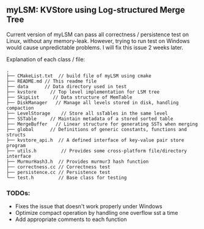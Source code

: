 ## myLSM: KVStore using Log-structured Merge Tree

Current version of myLSM can pass all correctness / persistence test on Linux, 
without any memory-leak. However, trying to run test on Windows would cause unpredictable 
problems. I will fix this issue 2 weeks later.

Explanation of each class / file:

```text
.
├── CMakeList.txt  // build file of myLSM using cmake
├── README.md // This readme file
├── data      // Data directory used in test
├── kvstore     // Top level implementation for LSM tree
├── SkipList     // Data structure of MemTable
├── DiskManager   // Manage all levels stored in disk, handling compaction
├── LevelStorage    // Store all ssTables in the same level
├── SSTable     // Maintain metadata of a stored sorted table
├── MergeBuffer   // Linear structure for generating SSTs when merging
├── global      // Definitions of generic constants, functions and structs
├── kvstore_api.h  // A defined interface of key-value pair store program
├── utils.h         // Provides some cross-platform file/directory interface
├── MurmurHash3.h  // Provides murmur3 hash function
├── correctness.cc // Correctness test
├── persistence.cc // Persistence test
└── test.h         // Base class for testing
```

### TODOs:
+ Fixes the issue that doesn't work properly under Windows
+ Optimize compact operation by handling one overflow sst a time  
+ Add appropriate comments to each function

